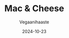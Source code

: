 ---
title: "Mac & Cheese"
image: "https://vegaanibotti.lauravuo.me/2024/10/2024-10-23_small.png"
date: 2024-10-23
receipt_url: "https://vegaanihaaste.fi/reseptit/mac-n-cheese"
author: "Vegaanihaaste"
---